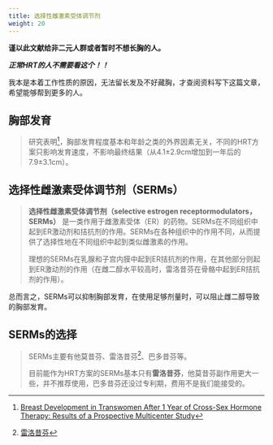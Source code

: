 ```yaml
---
title: 选择性雌激素受体调节剂
weight: 20
---
```


**谨以此文献给非二元人群或者暂时不想长胸的人。**

***正常HRT的人不需要看这个！！***

我本是本着工作性质的原因，无法留长发及不好藏胸，才查阅资料写下这篇文章，希望能够帮到更多的人。

## 胸部发育
> 研究表明[^1]，胸部发育程度基本和年龄之类的外界因素无关，不同的HRT方案只影响发育速度，不影响最终结果（从4.1±2.9cm增加到一年后的7.9±3.1cm）。

## 选择性雌激素受体调节剂（SERMs）
> **选择性雌激素受体调节剂（selective estrogen receptormodulators，SERMs）** 是一类作用于雌激素受体（ER）的药物。SERMs在不同组织中起到ER激动剂和拮抗剂的作用。SERMs在各种组织中的作用不同，从而提供了选择性地在不同组织中起到类似雌激素的作用。
>
> 理想的SERMs在乳腺和子宫内膜中起到ER拮抗剂的作用，在其他部分则起到ER激动剂的作用（在雌二醇水平较高时，雷洛昔芬在骨骼中起到ER拮抗剂的作用）。

总而言之，SERMs可以抑制胸部发育，在使用足够剂量时，可以阻止雌二醇导致的胸部发育。

## SERMs的选择
> SERMs主要有他莫昔芬、雷洛昔芬[^2]、巴多昔芬等。
> 
> 目前能作为HRT方案的SERMs基本只有**雷洛昔芬**，他莫昔芬副作用更大一些，并不推荐使用，巴多昔芬还没过专利期，费用不是我们能接受的。

[^1]: [Breast Development in Transwomen After 1 Year of Cross-Sex Hormone Therapy: Results of a Prospective Multicenter Study](https://academic.oup.com/jcem/article/103/2/532/4642966?login=false)
[^2]: [雷洛昔芬](https://m.chemicalbook.com/ProductChemicalPropertiesCB1290431.htm)
